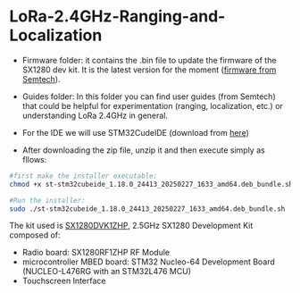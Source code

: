 # LoRa-2.4GHz-Ranging-and-Localization

- Firmware folder: it contains the .bin file to update the firmware of the SX1280 dev kit. It is the latest version for the moment ([firmware from Semtech](https://www.semtech.com/products/wireless-rf/lora-connect/sx1280)).

- Guides folder: In this folder you can find user guides (from Semtech) that could be helpful for experimentation (ranging, localization, etc.) or understanding LoRa 2.4GHz in general.

- For the IDE we will use STM32CudeIDE (download from [here](https://www.st.com/en/development-tools/stm32cubeide.html?dl=I4k812GOXSWbAAyIj%2BGFtA%3D%3D%2CSgMwDKokNsmRdtX78C34woS93Gjzkjk7Lp3SimOhMvN%2FNysaiq5DmM6N9OMdaSVUmE9lDxv4s4rx3AwQE1YElEZj1rQljdfV%2BS5pbEK9JtItqnALmNkyNgdlmrZDWjpink3CTk9IK4mSZdiRpB2bGQRb5I%2BiiCIqE3UzS5EgGlGviLotSDJhtzeYkT3QZM8q50yaAPXvrFrd67lp5RkwINf2LbpZs2Zdpp0FgtifLOZAT8U7tejLoWNpMuuUCdZVuwN%2F3384rG2TbChVneWdeGTlPerslhQpqGDNldsz%2F0u%2FRb7Zcb5G4mULVYY3oiUhhcUrl1tUyLrsLhLXNU5Lw1cFWY7nQuSIFwzidFXcKRoxeByIm7SbETzoETirn66bFvc%2FE%2BegP2Hszob1YU8NHesLJ%2BlII0R28G5QdKAKB%2Balt3tkAg9iJIhg9lDvNMgBMiiQs2uqStSDTnxKa0X6iz%2F1I10imo3LxFjNGM5iVRY%3D#overview))

- After downloading the zip file, unzip it and then execute simply as fllows:
  
```bash
#first make the installer executable:
chmod +x st-stm32cubeide_1.18.0_24413_20250227_1633_amd64.deb_bundle.sh

#Run the installer:
sudo ./st-stm32cubeide_1.18.0_24413_20250227_1633_amd64.deb_bundle.sh
```
The kit used is [SX1280DVK1ZHP](https://www.semtech.com/products/wireless-rf/lora-connect/sx1280dvk1zhp#talk-with-us-today), 2.5GHz SX1280 Development Kit composed of:
- Radio board: SX1280RF1ZHP RF Module
- microcontroller MBED board: STM32 Nucleo-64 Development Board (NUCLEO-L476RG with an STM32L476 MCU)
- Touchscreen Interface


